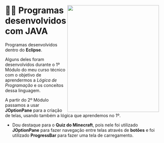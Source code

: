 <div>

  <img src="https://th.bing.com/th/id/R.58b0c2358066771ab55954cc65d313d5?rik=O70NWVHqWb89%2bw&riu=http%3a%2f%2fzedreamsoft.com%2ffiles%2flogo_java.png&ehk=LV0Sx24nVJuMVRJcEa6GPBrvJOSCOy1SI2vFXyerky8%3d&risl=&pid=ImgRaw&r=0" align="right" width="300" height="350">

  <h1 align="left"> 👨‍💻 Programas desenvolvidos com JAVA</h1>
  
  <p align="left"> Programas desenvolvidos dentro do <b>Eclipse</b>.</p>
  <p align="left"> Alguns deles foram desenvolvidos durante o 1º Módulo do meu curso técnico com o objetivo de aprendermos a <i>Lógica de Programação</i> e os conceitos dessa linguagem.</p>
  <p align="left"> A partir do 2º Módulo passamos a usar <b>JOptionPane</b> para a criação de telas, usando também a lógica que aprendemos no 1º.</p>
  
  - Dou destaque para o **Quiz do Minecraft**, pois nele foi utilizado **JOptionPane** para fazer navegação entre telas através de **botões** e foi utilizado **ProgressBar** para fazer uma tela de carregamento.
 
</div>

